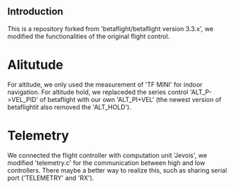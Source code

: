 ## Introduction

This is a repository forked from 'betaflight/betaflight version 3.3.x', we modified the functionalities of the original flight control.

# Alitutude

For altitude, we only used the measurement of 'TF MINI' for indoor navigation. For altitude hold, we replaceded the series control 'ALT_P->VEL_PID' of betaflight with our own 'ALT_PI+VEL' (the newest version of betaflightit also removed the 'ALT_HOLD').

# Telemetry

We connected the flight controller with computation unit 'Jevois', we modified 'telemetry.c' for the communication between high and low controllers. There maybe a better way to realize this, such as sharing serial port ('TELEMETRY' and 'RX').


